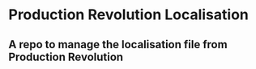 # Production Revolution Localisation

## A repo to manage the localisation file from Production Revolution
# 

